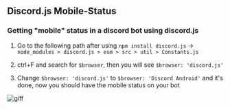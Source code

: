 
## Discord.js Mobile-Status

###  Getting "mobile" status in a discord bot using discord.js
 1. Go to the following path after using `npm install discord.js`
 -> `node_modules > discord.js > esm > src > util > Constants.js`
 
 3. ctrl+F and search for `$browser`, then you will see `$browser: 'discord.js'`
 
 4. Change `$browser: 'discord.js'` to `$browser: 'Discord Android'` and it's done, now you should have the mobile status on your bot

![giff](https://raw.githubusercontent.com/8fn/discord.js-mobile-status/main/discord.js%20mobile%20status.gif)

